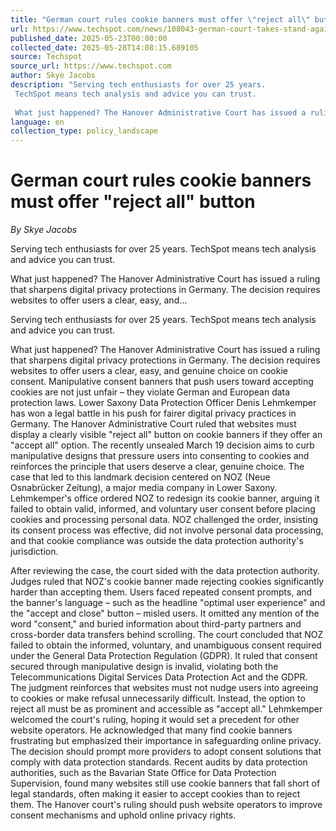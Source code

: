 ```yaml
---
title: "German court rules cookie banners must offer \"reject all\" button"
url: https://www.techspot.com/news/108043-german-court-takes-stand-against-manipulative-cookie-banners.html
published_date: 2025-05-23T00:00:00
collected_date: 2025-05-28T14:08:15.689105
source: Techspot
source_url: https://www.techspot.com
author: Skye Jacobs
description: "Serving tech enthusiasts for over 25 years.
 TechSpot means tech analysis and advice you can trust.
 
 What just happened? The Hanover Administrative Court has issued a ruling that sharpens digital privacy protections in Germany. The decision requires websites to offer users a clear, easy, and..."
language: en
collection_type: policy_landscape
---
```


# German court rules cookie banners must offer "reject all" button

*By Skye Jacobs*

Serving tech enthusiasts for over 25 years.
 TechSpot means tech analysis and advice you can trust.
 
 What just happened? The Hanover Administrative Court has issued a ruling that sharpens digital privacy protections in Germany. The decision requires websites to offer users a clear, easy, and...

Serving tech enthusiasts for over 25 years.
 TechSpot means tech analysis and advice you can trust.
 
 What just happened? The Hanover Administrative Court has issued a ruling that sharpens digital privacy protections in Germany. The decision requires websites to offer users a clear, easy, and genuine choice on cookie consent. Manipulative consent banners that push users toward accepting cookies are not just unfair – they violate German and European data protection laws. 
 Lower Saxony Data Protection Officer Denis Lehmkemper has won a legal battle in his push for fairer digital privacy practices in Germany. The Hanover Administrative Court ruled that websites must display a clearly visible "reject all" button on cookie banners if they offer an "accept all" option. 
 The recently unsealed March 19 decision aims to curb manipulative designs that pressure users into consenting to cookies and reinforces the principle that users deserve a clear, genuine choice. 
 The case that led to this landmark decision centered on NOZ (Neue Osnabrücker Zeitung), a major media company in Lower Saxony. Lehmkemper's office ordered NOZ to redesign its cookie banner, arguing it failed to obtain valid, informed, and voluntary user consent before placing cookies and processing personal data. 
 NOZ challenged the order, insisting its consent process was effective, did not involve personal data processing, and that cookie compliance was outside the data protection authority's jurisdiction. 
 
 After reviewing the case, the court sided with the data protection authority. Judges ruled that NOZ's cookie banner made rejecting cookies significantly harder than accepting them. Users faced repeated consent prompts, and the banner's language – such as the headline "optimal user experience" and the "accept and close" button – misled users. It omitted any mention of the word "consent," and buried information about third-party partners and cross-border data transfers behind scrolling. 
 The court concluded that NOZ failed to obtain the informed, voluntary, and unambiguous consent required under the General Data Protection Regulation (GDPR). It ruled that consent secured through manipulative design is invalid, violating both the Telecommunications Digital Services Data Protection Act and the GDPR. 
 The judgment reinforces that websites must not nudge users into agreeing to cookies or make refusal unnecessarily difficult. Instead, the option to reject all must be as prominent and accessible as "accept all." 
 Lehmkemper welcomed the court's ruling, hoping it would set a precedent for other website operators. He acknowledged that many find cookie banners frustrating but emphasized their importance in safeguarding online privacy. The decision should prompt more providers to adopt consent solutions that comply with data protection standards. 
 Recent audits by data protection authorities, such as the Bavarian State Office for Data Protection Supervision, found many websites still use cookie banners that fall short of legal standards, often making it easier to accept cookies than to reject them. The Hanover court's ruling should push website operators to improve consent mechanisms and uphold online privacy rights.